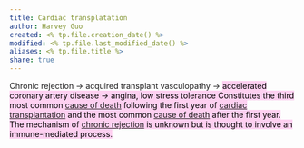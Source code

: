 ```yaml
---
title: Cardiac transplatation
author: Harvey Guo
created: <% tp.file.creation_date() %>
modified: <% tp.file.last_modified_date() %>
aliases: <% tp.file.title %>
share: true
---
```


Chronic rejection → acquired transplant vasculopathy → <mark style="background: #FFB8EBA6;">accelerated coronary artery d</span>isease → angina, low stress tolerance
Constitutes the third most common [cause of death](https://next.amboss.com/us/article/vP0AgT#Zb692c50decafd9d139df081327b5ab4c) following the first year of [cardiac transplantation](https://next.amboss.com/us/article/gn0Fsg#Zbc7285b1274883678a81f574635ca008) and the most common [cause of death](https://next.amboss.com/us/article/vP0AgT#Zb692c50decafd9d139df081327b5ab4c) after the first year. The mechanism of [chronic rejection](https://next.amboss.com/us/article/gn0Fsg#Z356c1b064f73c497eb5f873e20e96493) is unknown but is thought to involve an immune-mediated process. 